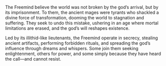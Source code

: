 The Freemind believe the world was not broken by the god’s arrival, but by its imprisonment. To them, the ancient mages were tyrants who shackled a divine force of transformation, dooming the world to stagnation and suffering. They seek to undo this mistake, ushering in an age where mortal limitations are erased, and the god’s will reshapes existence.

Led by its illithid-like lieutenants, the Freemind operate in secrecy, stealing ancient artifacts, performing forbidden rituals, and spreading the god’s influence through dreams and whispers. Some join them seeking enlightenment, others for power, and some simply because they have heard the call—and cannot resist.